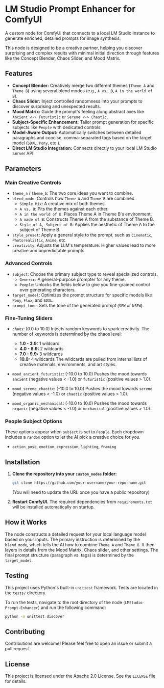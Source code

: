 # LM Studio Prompt Enhancer for ComfyUI

A custom node for ComfyUI that connects to a local LM Studio instance to generate enriched, detailed prompts for image synthesis.

This node is designed to be a creative partner, helping you discover surprising and complex results with minimal initial direction through features like the Concept Blender, Chaos Slider, and Mood Matrix.

## Features

-   **Concept Blender:** Creatively merge two different themes (`Theme A` and `Theme B`) using several blend modes (e.g., `A vs. B`, `A in the world of B`).
-   **Chaos Slider:** Inject controlled randomness into your prompts to discover surprising and unexpected results.
-   **Mood Matrix:** Guide the prompt's feeling along abstract axes like `Ancient <-> Futuristic` or `Serene <-> Chaotic`.
-   **Subject-Specific Enhancement:** Tailor prompt generation for specific subjects like `People` with dedicated controls.
-   **Model-Aware Output:** Automatically switches between detailed paragraphs and concise, comma-separated tags based on the target model (`SDXL`, `Pony`, etc.).
-   **Direct LM Studio Integration:** Connects directly to your local LM Studio server API.

## Parameters

### Main Creative Controls

-   `theme_a` / `theme_b`: The two core ideas you want to combine.
-   `blend_mode`: Controls how `Theme A` and `Theme B` are combined.
    -   `Simple Mix`: A creative mix of both themes.
    -   `A vs. B`: Pits the themes against each other.
    -   `A in the world of B`: Places Theme A in Theme B's environment.
    -   `A made of B`: Constructs Theme A from the substance of Theme B.
    -   `Style of A, Subject of B`: Applies the aesthetic of Theme A to the subject of Theme B.
-   `style_preset`: Apply a general style to the prompt, such as `Cinematic`, `Photorealistic`, `Anime`, etc.
-   `creativity`: Adjusts the LLM's temperature. Higher values lead to more creative and unpredictable prompts.

### Advanced Controls

-   `subject`: Choose the primary subject type to reveal specialized controls.
    -   `Generic`: A general-purpose prompter for any theme.
    -   `People`: Unlocks the fields below to give you fine-grained control over generating characters.
-   `target_model`: Optimizes the prompt structure for specific models like `Pony`, `Flux`, and `SDXL`.
-   `prompt_tone`: Sets the tone of the generated prompt (`SFW` or `NSFW`).

### Fine-Tuning Sliders

-   `chaos`: (0.0 to 10.0) Injects random keywords to spark creativity. The number of keywords is determined by the chaos level:
    -   **1.0 - 3.9:** 1 wildcard
    -   **4.0 - 6.9:** 2 wildcards
    -   **7.0 - 9.9:** 3 wildcards
    -   **10.0:** 4 wildcards
    The wildcards are pulled from internal lists of creative materials, environments, and art styles.

-   `mood_ancient_futuristic`: (-10.0 to 10.0) Pushes the mood towards `ancient` (negative values < -1.0) or `futuristic` (positive values > 1.0).

-   `mood_serene_chaotic`: (-10.0 to 10.0) Pushes the mood towards `serene` (negative values < -1.0) or `chaotic` (positive values > 1.0).

-   `mood_organic_mechanical`: (-10.0 to 10.0) Pushes the mood towards `organic` (negative values < -1.0) or `mechanical` (positive values > 1.0).

### People Subject Options

These options appear when `subject` is set to `People`. Each dropdown includes a `random` option to let the AI pick a creative choice for you.

-   `action_pose`, `emotion_expression`, `lighting`, `framing`

## Installation

1.  **Clone the repository into your `custom_nodes` folder:**
    ```bash
    git clone https://github.com/your-username/your-repo-name.git
    ```
    (You will need to update the URL once you have a public repository)

2.  **Restart ComfyUI.**
    The required dependencies from `requirements.txt` will be installed automatically on startup.

## How it Works

The node constructs a detailed request for your local language model based on your inputs. The primary instruction is determined by the `blend_mode`, which tells the AI how to combine `Theme A` and `Theme B`. It then layers in details from the Mood Matrix, Chaos slider, and other settings. The final prompt structure (paragraph vs. tags) is determined by the `target_model`.

## Testing

This project uses Python's built-in `unittest` framework. Tests are located in the `tests/` directory.

To run the tests, navigate to the root directory of the node (`LMStudio-Prompt-Enhancer`) and run the following command:

```bash
python -m unittest discover
```

## Contributing

Contributions are welcome! Please feel free to open an issue or submit a pull request.

## License

This project is licensed under the Apache 2.0 License. See the `LICENSE` file for details.